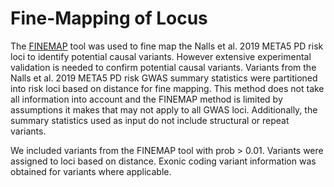# Fine-Mapping of Locus
The [FINEMAP](https://www.biorxiv.org/content/10.1101/318618v1) tool was used to fine map the Nalls et al. 2019 META5 PD risk loci to identify potential causal variants. However extensive experimental validation is needed to confirm potential causal variants. Variants from the Nalls et al. 2019 META5 PD risk GWAS summary statistics were partitioned into risk loci based on distance for fine mapping. This method does not take all information into account and the FINEMAP method is limited by assumptions it makes that may not apply to all GWAS loci. Additionally, the summary statistics used as input do not include structural or repeat variants. 

We included variants from the FINEMAP tool with prob > 0.01. Variants were assigned to loci based on distance. Exonic coding variant information was obtained for variants where applicable. 

